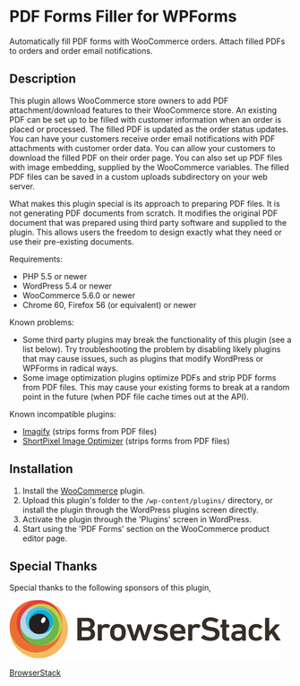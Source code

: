 # PDF Forms Filler for WPForms

Automatically fill PDF forms with WooCommerce orders. Attach filled PDFs to orders and order email notifications.

## Description

This plugin allows WooCommerce store owners to add PDF attachment/download features to their WooCommerce store.
An existing PDF can be set up to be filled with customer information when an order is placed or processed.
The filled PDF is updated as the order status updates.
You can have your customers receive order email notifications with PDF attachments with customer order data.
You can allow your customers to download the filled PDF on their order page.
You can also set up PDF files with image embedding, supplied by the WooCommerce variables.
The filled PDF files can be saved in a custom uploads subdirectory on your web server.

What makes this plugin special is its approach to preparing PDF files. It is not generating PDF documents from scratch.
It modifies the original PDF document that was prepared using third party software and supplied to the plugin.
This allows users the freedom to design exactly what they need or use their pre-existing documents.

Requirements:
* PHP 5.5 or newer
* WordPress 5.4 or newer
* WooCommerce 5.6.0 or newer
* Chrome 60, Firefox 56 (or equivalent) or newer

Known problems:
* Some third party plugins may break the functionality of this plugin (see a list below). Try troubleshooting the problem by disabling likely plugins that may cause issues, such as plugins that modify WordPress or WPForms in radical ways.
* Some image optimization plugins optimize PDFs and strip PDF forms from PDF files. This may cause your existing forms to break at a random point in the future (when PDF file cache times out at the API).

Known incompatible plugins:
* [Imagify](https://wordpress.org/plugins/imagify/) (strips forms from PDF files)
* [ShortPixel Image Optimizer](https://wordpress.org/plugins/shortpixel-image-optimiser/) (strips forms from PDF files)

## Installation

1. Install the [WooCommerce](https://wordpress.org/plugins/woocommerce/) plugin.
2. Upload this plugin's folder to the `/wp-content/plugins/` directory, or install the plugin through the WordPress plugins screen directly.
3. Activate the plugin through the 'Plugins' screen in WordPress.
4. Start using the 'PDF Forms' section on the WooCommerce product editor page.

## Special Thanks

Special thanks to the following sponsors of this plugin,

[![BrowserStack](assets/BrowserStack.png)](https://www.browserstack.com/)

[BrowserStack](https://www.browserstack.com/)
